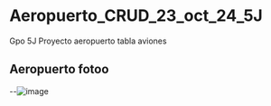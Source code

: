 # Aeropuerto_CRUD_23_oct_24_5J
Gpo 5J Proyecto aeropuerto tabla aviones

## Aeropuerto fotoo
--![image](https://github.com/user-attachments/assets/f4a22fc2-f9dc-4b11-8d32-494c78c61442)
